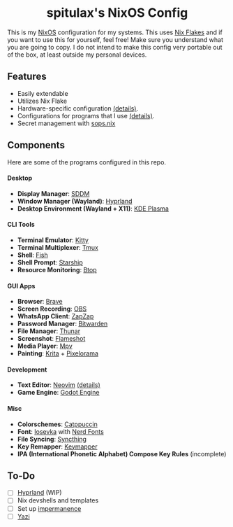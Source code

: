 <h1 align="center">spitulax's NixOS Config</h1>

This is my [NixOS](https://nixos.org/) configuration for my systems.
This uses [Nix Flakes](https://nixos.wiki/wiki/Flakes) and if you want to use this for yourself, feel free!
Make sure you understand what you are going to copy. I do not intend to make this config very portable out of the box, at least outside my personal devices.

## Features

- Easily extendable
- Utilizes Nix Flake
- Hardware-specific configuration [(details)](./hosts).
- Configurations for programs that I use [(details)](#components).
- Secret management with [sops.nix](https://github.com/Mic92/sops-nix)

## Components

Here are some of the programs configured in this repo.

#### Desktop

- **Display Manager**: [SDDM][SDDM]
- **Window Manager (Wayland)**: [Hyprland][Hyprland]
- **Desktop Environment (Wayland + X11)**: [KDE Plasma][KDE Plasma]

#### CLI Tools

- **Terminal Emulator**: [Kitty][Kitty]
- **Terminal Multiplexer**: [Tmux][Tmux]
- **Shell**: [Fish][Fish]
- **Shell Prompt**: [Starship][Starship]
- **Resource Monitoring**: [Btop][Btop]

#### GUI Apps

- **Browser**: [Brave][Brave]
- **Screen Recording**: [OBS][OBS]
- **WhatsApp Client**: [ZapZap][ZapZap]
- **Password Manager**: [Bitwarden][Bitwarden]
- **File Manager**: [Thunar][Thunar]
- **Screenshot**: [Flameshot][Flameshot]
- **Media Player**: [Mpv][Mpv]
- **Painting**: [Krita][Krita] + [Pixelorama][Pixelorama]

#### Development

- **Text Editor**: [Neovim][Neovim] [(details)](./users/nvim)
- **Game Engine**: [Godot Engine][Godot Engine]

#### Misc

- **Colorschemes**: [Catppuccin][Catppuccin]
- **Font**: [Iosevka][Iosevka] with [Nerd Fonts][Nerd Fonts]
- **File Syncing**: [Syncthing][Syncthing]
- **Key Remapper**: [Keymapper][Keymapper]
- **IPA (International Phonetic Alphabet) Compose Key Rules** (incomplete)

## To-Do

- [ ] [Hyprland][Hyprland] (WIP)
- [ ] Nix devshells and templates
- [ ] Set up [impermanence](https://github.com/nix-community/impermanence)
- [ ] [Yazi][Yazi]

[SDDM]: https://github.com/sddm/sddm
[Kitty]: https://github.com/kovidgoyal/kitty
[Fish]: https://github.com/fish-shell/fish-shell
[Starship]: https://github.com/starship/starship
[Btop]: https://github.com/aristocratos/btop
[Brave]: https://brave.com/
[OBS]: https://obsproject.com/
[ZapZap]: https://github.com/zapzap-linux/zapzap
[Bitwarden]: https://bitwarden.com/
[Neovim]: https://github.com/neovim/neovim
[Godot Engine]: https://github.com/godotengine/godot
[Catppuccin]: https://github.com/catppuccin/catppuccin
[Iosevka]: https://github.com/be5invis/Iosevka
[Nerd Fonts]: https://github.com/ryanoasis/nerd-fonts
[Syncthing]: https://github.com/syncthing/syncthing
[Keymapper]: https://github.com/houmain/keymapper
[Hyprland]: https://github.com/hyprwm/Hyprland
[Yazi]: https://github.com/sxyazi/yazi
[KDE Plasma]: https://kde.org/plasma-desktop
[Tmux]: https://github.com/tmux/tmux
[Thunar]: https://gitlab.xfce.org/xfce/thunar
[Flameshot]: https://github.com/flameshot-org/flameshot
[Mpv]: https://mpv.io/
[Krita]: https://krita.org/
[Pixelorama]: https://orama-interactive.itch.io/pixelorama
